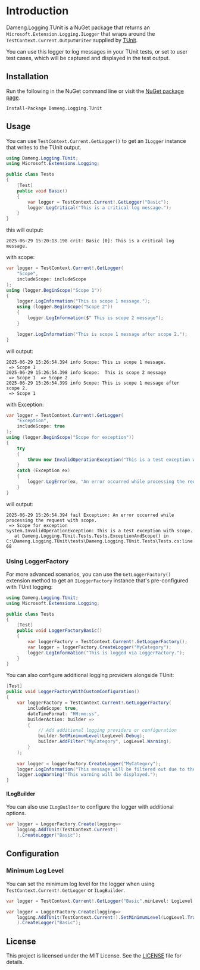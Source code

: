 ﻿# Introduction

Dameng.Logging.TUnit is a NuGet package that returns an `Microsoft.Extension.Logging.ILogger` that wraps around the `TestContext.Current.OutputWriter` supplied by [TUnit](https://github.com/thomhurst/TUnit).

You can use this logger to log messages in your TUnit tests, or set to user test cases, which will be captured and displayed in the test output.

## Installation

Run the following in the NuGet command line or visit the [NuGet package page](https://nuget.org/packages/Dameng.Logging.TUnit).

`Install-Package Dameng.Logging.TUnit`

## Usage

You can use `TestContext.Current.GetLogger()` to get an `ILogger` instance that writes to the TUnit output.

```csharp
using Dameng.Logging.TUnit;
using Microsoft.Extensions.Logging;

public class Tests
{
    [Test]
    public void Basic()
    {
        var logger = TestContext.Current!.GetLogger("Basic");
        logger.LogCritical("This is a critical log message.");
    }
}
```

this will output:

```
2025-06-29 15:20:13.198 crit: Basic [0]: This is a critical log message.
```

with scope:

```csharp
var logger = TestContext.Current!.GetLogger(
    "Scope",
    includeScope: includeScope
);
using (logger.BeginScope("Scope 1"))
{
    logger.LogInformation("This is scope 1 message.");
    using (logger.BeginScope("Scope 2"))
    {
        logger.LogInformation($" This is scope 2 message");
    }

    logger.LogInformation("This is scope 1 message after scope 2.");
}
```

will output:
```
2025-06-29 15:26:54.394 info Scope: This is scope 1 message.
 => Scope 1 
2025-06-29 15:26:54.398 info Scope:  This is scope 2 message
 => Scope 1  => Scope 2 
2025-06-29 15:26:54.399 info Scope: This is scope 1 message after scope 2.
 => Scope 1
```

with Exception:

```csharp
var logger = TestContext.Current!.GetLogger(
    "Exception",
    includeScope: true
);
using (logger.BeginScope("Scope for exception"))
{
    try
    {
        throw new InvalidOperationException("This is a test exception with scope.");
    }
    catch (Exception ex)
    {
        logger.LogError(ex, "An error occurred while processing the request with scope.");
    }
}
```

will output:

```
2025-06-29 15:26:54.394 fail Exception: An error occurred while processing the request with scope.
 => Scope for exception 
System.InvalidOperationException: This is a test exception with scope.
   at Dameng.Logging.TUnit.Tests.Tests.ExceptionAndScope() in C:\Dameng.Logging.TUnit\tests\Dameng.Logging.TUnit.Tests\Tests.cs:line 68

```

### Using LoggerFactory

For more advanced scenarios, you can use the `GetLoggerFactory()` extension method to get an `ILoggerFactory` instance that's pre-configured with TUnit logging:

```csharp
using Dameng.Logging.TUnit;
using Microsoft.Extensions.Logging;

public class Tests
{
    [Test]
    public void LoggerFactoryBasic()
    {
        var loggerFactory = TestContext.Current!.GetLoggerFactory();
        var logger = loggerFactory.CreateLogger("MyCategory");
        logger.LogInformation("This is logged via LoggerFactory.");
    }
}
```

You can also configure additional logging providers alongside TUnit:

```csharp
[Test]
public void LoggerFactoryWithCustomConfiguration()
{
    var loggerFactory = TestContext.Current!.GetLoggerFactory(
        includeScope: true,
        dateTimeFormat: "HH:mm:ss",
        builderAction: builder =>
        {
            // Add additional logging providers or configuration
            builder.SetMinimumLevel(LogLevel.Debug);
            builder.AddFilter("MyCategory", LogLevel.Warning);
        }
    );
    
    var logger = loggerFactory.CreateLogger("MyCategory");
    logger.LogInformation("This message will be filtered out due to the filter above.");
    logger.LogWarning("This warning will be displayed.");
}
```

#### ILogBuilder

You can also use `ILogBuilder` to configure the logger with additional options.

```csharp
var logger = LoggerFactory.Create(logging=>
    logging.AddTUnit(TestContext.Current!)
    ).CreateLogger("Basic");
```

## Configuration

### Minimum Log Level

You can set the minimum log level for the logger when using `TestContext.Current!.GetLogger` or `ILogBuilder`.

```csharp
var logger = TestContext.Current!.GetLogger("Basic",minLevel: LogLevel.Trace);

var logger = LoggerFactory.Create(logging=>
    logging.AddTUnit(TestContext.Current!).SetMinimumLevel(LogLevel.Trace)
    ).CreateLogger("Basic");
```

## License

This project is licensed under the MIT License. See the [LICENSE](LICENSE) file for details.